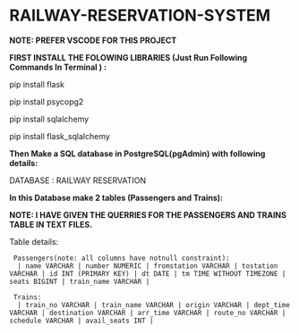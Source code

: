 # RAILWAY-RESERVATION-SYSTEM

**NOTE: PREFER VSCODE FOR THIS PROJECT**


**FIRST INSTALL THE FOLOWING LIBRARIES (Just Run Following Commands In Terminal ) :**

pip install flask

pip install psycopg2

pip install sqlalchemy

pip install flask_sqlalchemy





**Then Make a SQL database in PostgreSQL(pgAdmin) with following details:**
  
  DATABASE : RAILWAY RESERVATION

 **In this Database make 2 tables (Passengers and Trains):**

 **NOTE: I HAVE GIVEN THE QUERRIES FOR THE PASSENGERS AND TRAINS TABLE IN TEXT FILES.**
  
  Table details:
     
     Passengers(note: all columns have notnull constraint):
      | name VARCHAR | number NUMERIC | fromstation VARCHAR | tostation VARCHAR | id INT (PRIMARY KEY) | dt DATE | tm TIME WITHOUT TIMEZONE | seats BIGINT | train_name VARCHAR |

     Trains:
      | train_no VARCHAR | train_name VARCHAR | origin VARCHAR | dept_time VARCHAR | destination VARCHAR | arr_time VARCHAR | route_no VARCHAR | schedule VARCHAR | avail_seats INT |  


